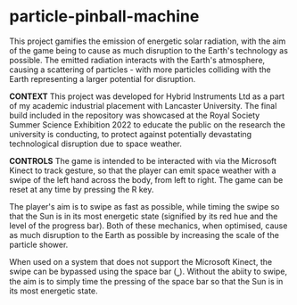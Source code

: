 # particle-pinball-machine
This project gamifies the emission of energetic solar radiation, with the aim of the game being to cause as much disruption to the Earth's technology as possible. The emitted radiation interacts with the Earth's atmosphere, causing a scattering of particles - with more particles colliding with the Earth representing a larger potential for disruption.

**CONTEXT**
This project was developed for Hybrid Instruments Ltd as a part of my academic industrial placement with Lancaster University. The final build included in the repository was showcased at the Royal Society Summer Science Exhibition 2022 to educate the public on the research the university is conducting, to protect against potentially devastating technological disruption due to space weather.

**CONTROLS**
The game is intended to be interacted with via the Microsoft Kinect to track gesture, so that the player can emit space weather with a swipe of the left hand across the body, from left to right. The game can be reset at any time by pressing the R key.

The player's aim is to swipe as fast as possible, while timing the swipe so that the Sun is in its most energetic state (signified by its red hue and the level of the progress bar). Both of these mechanics, when optimised, cause as much disruption to the Earth as possible by increasing the scale of the particle shower.

When used on a system that does not support the Microsoft Kinect, the swipe can be bypassed using the space bar (⎵). Without the abiity to swipe, the aim is to simply time the pressing of the space bar so that the Sun is in its most energetic state. 
